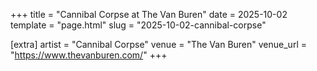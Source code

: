 +++
title = "Cannibal Corpse at The Van Buren"
date = 2025-10-02
template = "page.html"
slug = "2025-10-02-cannibal-corpse"

[extra]
artist = "Cannibal Corpse"
venue = "The Van Buren"
venue_url = "https://www.thevanburen.com/"
+++
